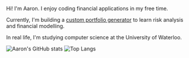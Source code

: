 Hi! I'm Aaron. I enjoy coding financial applications in my free time.

Currently, I'm building a [custom portfolio generator](https://github.com/AaronGao2028/stock-master) to learn risk analysis and financial modelling.

In real life, I'm studying computer science at the University of Waterloo.

![Aaron's GitHub stats](https://github-readme-stats.vercel.app/api?username=aarongao2028&show_icons=true&theme=dark) ![Top Langs](https://github-readme-stats.vercel.app/api/top-langs/?username=aarongao2028&layout=compact&theme=dark)
